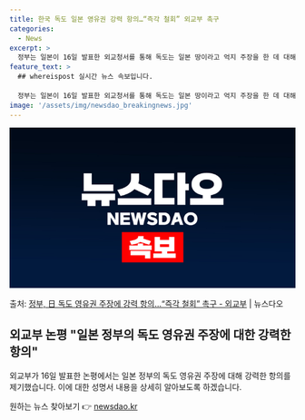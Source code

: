```yaml
---
title: 한국 독도 일본 영유권 강력 항의…“즉각 철회” 외교부 촉구
categories:
  - News
excerpt: >
  정부는 일본이 16일 발표한 외교청서를 통해 독도는 일본 땅이라고 억지 주장을 한 데 대해 강력 항의했다. …
feature_text: >
  ## whereispost 실시간 뉴스 속보입니다.

  정부는 일본이 16일 발표한 외교청서를 통해 독도는 일본 땅이라고 억지 주장을 한 데 대해 강력 항의했다. …
image: '/assets/img/newsdao_breakingnews.jpg'
---
```


![뉴스다오 속보](/assets/img/newsdao_breakingnews.jpg)

<p>출처: <a href="https://newsdao.kr/3603" rel="dofollow">정부, 日 독도 영유권 주장에 강력 항의…“즉각 철회” 촉구 - 외교부</a> | 뉴스다오</p>

<h2 data-ke-size="size26">외교부 논평 "일본 정부의 독도 영유권 주장에 대한 강력한 항의"</h2>
외교부가 16일 발표한 논평에서는 일본 정부의 독도 영유권 주장에 대해 강력한 항의를 제기했습니다. 이에 대한 성명서 내용을 상세히 알아보도록 하겠습니다.

<p data-ke-size="size16"></p> 

원하는 뉴스 찾아보기 👉 <a href="https://newsdao.kr" rel="dofollow">newsdao.kr</a>


